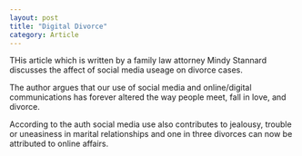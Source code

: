 ```yaml
---
layout: post
title: "Digital Divorce"
category: Article
---
```


THis article which is written by a family law attorney Mindy Stannard discusses the affect of social media useage on divorce cases.

The author argues that our use of social media and online/digital communications has forever altered the way people meet, fall in love, and divorce.

According to the auth social media use also contributes to jealousy, trouble or uneasiness in marital relationships and 
one in three divorces can now be attributed to online affairs.
